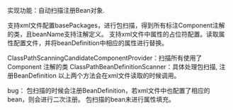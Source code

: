 实现功能：自动扫描注册Bean对象.

支持xml文件配置basePackages，进行包扫描，得到所有标注Component注解的类，且beanName支持注解定义。
支持xml文件中属性的占位符配置。读取属性配置文件，并将beanDefinition中相应的属性进行替换。

ClassPathScanningCandidateComponentProvider：扫描所有使用了 Component 注解的类
ClassPathBeanDefinitionScanner：具体处理包扫描, 注册BeanDefinition
以上两个方法会在xml文件读取的时候调用。



bug：
包扫描的时候会注册BeanDefinition，若xml文件中也配置了相应的bean，则会进行二次注册。
包扫描的bean未进行属性填充。


